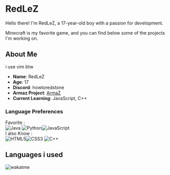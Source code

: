 # RedLeZ

Hello there! I'm RedLeZ, a 17-year-old boy with a passion for development.

Minecraft is my favorite game, and you can find below some of the projects I'm working on.

## About Me

i use vim btw

- **Name**: RedLeZ
- **Age**: 17
- **Discord**: howtoredstone
- **Armaz Project**: [ArmaZ](https://armaz-mc.com/)
- **Current Learning**: JavaScript, C++



### Language Preferences
Favorite :<br/>
![Java](https://img.shields.io/badge/Java-007396?style=for-the-badge&logo=java&logoColor=white)
  ![Python](https://img.shields.io/badge/Python-3776AB?style=for-the-badge&logo=python&logoColor=white)![JavaScript](https://img.shields.io/badge/JavaScript-F7DF1E?style=for-the-badge&logo=javascript&logoColor=black)<br/>
I also Know :<br/>
  ![HTML5](https://img.shields.io/badge/HTML5-E34F26?style=for-the-badge&logo=html5&logoColor=white)![CSS3](https://img.shields.io/badge/CSS3-1572B6?style=for-the-badge&logo=css3&logoColor=white) ![C++](https://img.shields.io/badge/C++-00599C?style=for-the-badge&logo=c%2B%2B&logoColor=white)
## Languages i used
![wakatme](https://wakatime.com/share/@howtoredstone/c09464e1-cefa-44c8-9601-88dc932191e8.png)
